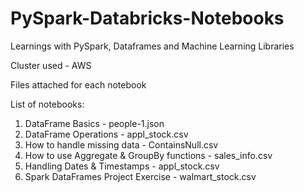 # PySpark-Databricks-Notebooks
Learnings with PySpark, Dataframes and Machine Learning Libraries

Cluster used - AWS

Files attached for each notebook

List of notebooks:
1) DataFrame Basics - people-1.json
2) DataFrame Operations - appl_stock.csv
3) How to handle missing data - ContainsNull.csv
4) How to use Aggregate & GroupBy functions - sales_info.csv
5) Handling Dates & Timestamps - appl_stock.csv
6) Spark DataFrames Project Exercise - walmart_stock.csv
